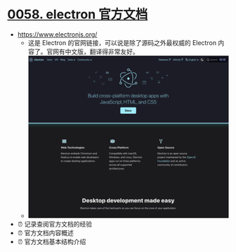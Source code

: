 # [0058. electron 官方文档](https://github.com/Tdahuyou/electron/tree/main/0058.%20electron%20%E5%AE%98%E6%96%B9%E6%96%87%E6%A1%A3)

- https://www.electronjs.org/
  - 这是 Electron 的官网链接，可以说是除了源码之外最权威的 Electron 内容了。官网有中文版，翻译得非常友好。
  - ![](assets/2024-10-05-19-22-00.png)
- ⏰ 记录查阅官方文档的经验
- ⏰ 官方文档内容概述
- ⏰ 官方文档基本结构介绍








